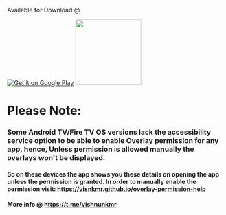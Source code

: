 <!-- ### Displays Live NetSpeed &amp; Time always on your Android TV/ Fire TV screen. Also monitor Free Memory, Uptime and Session Data Usage in Useful Information Screen. -->

Available for Download @

[![Get it on Google Play](https://play.google.com/intl/en_us/badges/images/badge_new.png)](https://play.google.com/store/apps/details?id=visnkmr.apps.timenetspeed) [<img src="https://images-na.ssl-images-amazon.com/images/G/01/mobile-apps/devportal2/res/images/amazon-appstore-badge-english-white.png" data-canonical-src="" alt-text="" width="153" />](https://www.amazon.com/Vishnu-N-K-Speed-Monitor/dp/B0786KC4C1/)

# Please Note:

### Some Android TV/Fire TV OS versions lack the accessibility service option to be able to enable Overlay permission for any app, hence, Unless permission is allowed manually the overlays won't be displayed. 

#### So on these devices the app shows you these details on opening the app unless the permission is granted. In order to manually enable the permission visit: https://visnkmr.github.io/overlay-permission-help

#### More info @ https://t.me/vishnunkmr
